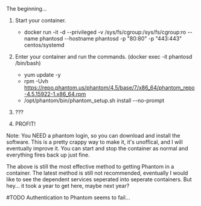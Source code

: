 The beginning...

1. Start your container.

      - docker run -it -d --privileged -v /sys/fs/cgroup:/sys/fs/cgroup:ro --name phantosd --hostname phantosd -p "80:80" -p "443:443" centos/systemd

2. Enter your container and run the commands. (docker exec -it phantosd /bin/bash)


      - yum update -y
      - rpm -Uvh https://repo.phantom.us/phantom/4.5/base/7/x86_64/phantom_repo-4.5.15922-1.x86_64.rpm
      - /opt/phantom/bin/phantom_setup.sh install --no-prompt
      
 3. ???
 
 4. PROFIT!
 
 
 Note: You NEED a phantom login, so you can download and install the software. This is a pretty crappy way to make it, it's unoffical, and I will eventually improve it. You can start and stop the container as normal and everything fires back up just fine.  


The above is still the most effective method to getting Phantom in a container.  The latest method is still not recommended, eventually I would like to see the dependent services seperated into seperate containers. But hey... it took a year to get here, maybe next year?

#TODO
Authentication to Phantom seems to fail...